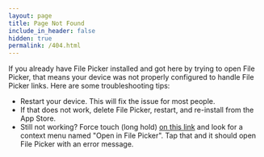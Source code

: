 ```yaml
---
layout: page
title: Page Not Found
include_in_header: false
hidden: true
permalink: /404.html
---
```

If you already have File Picker installed and got here by trying to open File Picker, that means your device was not properly configured to handle File Picker links. Here are some troubleshooting tips:

* Restart your device. This will fix the issue for most people.
* If that does not work, delete File Picker, restart, and re-install from the App Store.
* Still not working? Force touch (long hold) [on this link](https://filepicker.app/pick/invalid) and look for a context menu named "Open in File Picker". Tap that and it should open File Picker with an error message.
